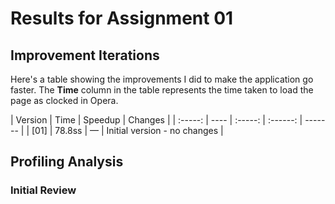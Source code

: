 # Results for Assignment 01

## Improvement Iterations

Here's a table showing the improvements I did to make the application go faster.  The **Time** column in the table represents the time taken to load the page as clocked in Opera.

| Version | Time | Speedup | Changes |
| :-----: | ---- | :-----: | :------: | ------- |
| [01] | 78.8ss | &mdash; | Initial version - no changes |

## Profiling Analysis

### Initial Review


